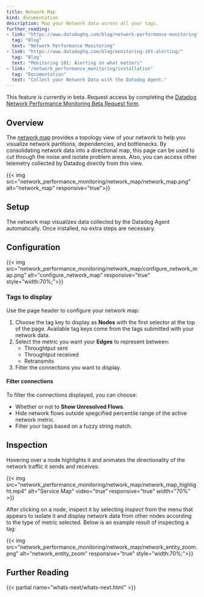```yaml
---
title: Network Map
kind: documentation
description: Map your Network data across all your tags.
further_reading:
- link: "https://www.datadoghq.com/blog/network-performance-monitoring"
  tag: "Blog"
  text: "Network Performance Monitoring"
- link: "https://www.datadoghq.com/blog/monitoring-101-alerting/"
  tag: "Blog"
  text: "Monitoring 101: Alerting on what matters"
- link: "/network_performance_monitoring/installation"
  tag: "Documentation"
  text: "Collect your Network Data with the Datadog Agent."
---
```


<div class="alert alert-warning">
This feature is currently in beta. Request access by completing the <a href="https://app.datadoghq.com/network/2019signup">Datadog Network Performance Monitoring Beta Request form</a>.
</div>

## Overview

The [network map][1] provides a topology view of your network to help you visualize network partitions, dependencies, and bottlenecks. By consolidating network data into a directional map, this page can be used to cut through the noise and isolate problem areas. Also, you can access other telemetry collected by Datadog directly from this view.

{{< img src="network_performance_monitoring/network_map/network_map.png" alt="network_map" responsive="true">}}

## Setup

The network map visualizes data collected by the Datadog Agent automatically. Once installed, no extra steps are necessary.

## Configuration

{{< img src="network_performance_monitoring/network_map/configure_network_map.png" alt="configure_network_map" responsive="true" style="width:70%;">}}

### Tags to display

Use the page header to configure your network map:

1. Choose the tag key to display as **Nodes** with the first selector at the top of the page. Available tag keys come from the tags submitted with your network data.
2. Select the metric you want your **Edges** to represent between:
    * Throughtput sent
    * Throughtput received
    * Retransmits
3. Filter the connections you want to display.

#### Filter connections

To filter the connections displayed, you can choose:

* Whether or not to **Show Unresolved Flows**.
* Hide network flows outside spegcified percentile range of the active network metric.
* Filter your tags based on a fuzzy string match.

## Inspection

Hovering over a node highlights it and animates the directionality of the network traffic it sends and receives:

{{< img src="network_performance_monitoring/network_map/network_map_highlight.mp4" alt="Service Map" video="true" responsive="true" width="70%" >}}

After clicking on a node, inspect it by selecting _Inspect_ from the menu that appears to isolate it and display network data from other nodes according to the type of metric selected. Below is an example result of inspecting a tag:

{{< img src="network_performance_monitoring/network_map/network_entity_zoom.png" alt="network_entity_zoom" responsive="true" style="width:70%;">}}

## Further Reading

{{< partial name="whats-next/whats-next.html" >}}

[1]: https://app.datadoghq.com/network/map
